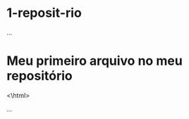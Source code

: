 # 1-reposit-rio

...

<html>
        <h1> Meu primeiro arquivo no meu repositório</h1>
<\html>
  
...
